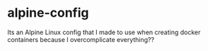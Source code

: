 # alpine-config
Its an Alpine Linux config that I made to use when creating docker containers because I overcomplicate everything??
